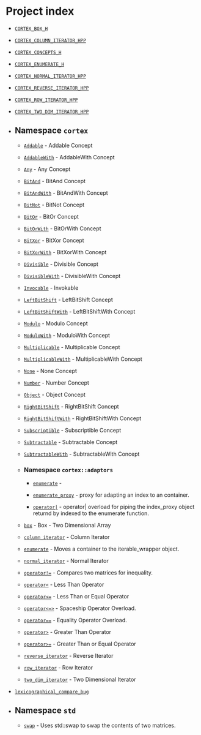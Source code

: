 # Project index

  - [`CORTEX_BOX_H`](doc_box.md#standardese-box-hpp)

  - [`CORTEX_COLUMN_ITERATOR_HPP`](doc_column.md#standardese-column-hpp)

  - [`CORTEX_CONCEPTS_H`](doc_concepts.md#standardese-concepts-hpp)

  - [`CORTEX_ENUMERATE_H`](doc_enumerate.md#standardese-enumerate-hpp)

  - [`CORTEX_NORMAL_ITERATOR_HPP`](doc_normal.md#standardese-normal-hpp)

  - [`CORTEX_REVERSE_ITERATOR_HPP`](doc_reverse.md#standardese-reverse-hpp)

  - [`CORTEX_ROW_ITERATOR_HPP`](doc_row.md#standardese-row-hpp)

  - [`CORTEX_TWO_DIM_ITERATOR_HPP`](doc_two_dim.md#standardese-two_dim-hpp)

  - ## Namespace `cortex`
    
      - [`Addable`](doc_concepts.md#standardese-cortex__Addable) - Addable Concept
    
      - [`AddableWith`](doc_concepts.md#standardese-cortex__AddableWith) - AddableWith Concept
    
      - [`Any`](doc_concepts.md#standardese-cortex__Any) - Any Concept
    
      - [`BitAnd`](doc_concepts.md#standardese-cortex__BitAnd) - BitAnd Concept
    
      - [`BitAndWith`](doc_concepts.md#standardese-cortex__BitAndWith) - BitAndWith Concept
    
      - [`BitNot`](doc_concepts.md#standardese-cortex__BitNot) - BitNot Concept
    
      - [`BitOr`](doc_concepts.md#standardese-cortex__BitOr) - BitOr Concept
    
      - [`BitOrWith`](doc_concepts.md#standardese-cortex__BitOrWith) - BitOrWith Concept
    
      - [`BitXor`](doc_concepts.md#standardese-cortex__BitXor) - BitXor Concept
    
      - [`BitXorWith`](doc_concepts.md#standardese-cortex__BitXorWith) - BitXorWith Concept
    
      - [`Divisible`](doc_concepts.md#standardese-cortex__Divisible) - Divisible Concept
    
      - [`DivisibleWith`](doc_concepts.md#standardese-cortex__DivisibleWith) - DivisibleWith Concept
    
      - [`Invocable`](doc_concepts.md#standardese-cortex__Invocable) - Invokable
    
      - [`LeftBitShift`](doc_concepts.md#standardese-cortex__LeftBitShift) - LeftBitShift Concept
    
      - [`LeftBitShiftWith`](doc_concepts.md#standardese-cortex__LeftBitShiftWith) - LeftBitShiftWith Concept
    
      - [`Modulo`](doc_concepts.md#standardese-cortex__Modulo) - Modulo Concept
    
      - [`ModuloWith`](doc_concepts.md#standardese-cortex__ModuloWith) - ModuloWith Concept
    
      - [`Multiplicable`](doc_concepts.md#standardese-cortex__Multiplicable) - Multiplicable Concept
    
      - [`MultiplicableWith`](doc_concepts.md#standardese-cortex__MultiplicableWith) - MultiplicableWith Concept
    
      - [`None`](doc_concepts.md#standardese-cortex__None) - None Concept
    
      - [`Number`](doc_concepts.md#standardese-cortex__Number) - Number Concept
    
      - [`Object`](doc_concepts.md#standardese-cortex__Object) - Object Concept
    
      - [`RightBitShift`](doc_concepts.md#standardese-cortex__RightBitShift) - RightBitShift Concept
    
      - [`RightBitShiftWith`](doc_concepts.md#standardese-cortex__RightBitShiftWith) - RightBitShiftWith Concept
    
      - [`Subscriptible`](doc_concepts.md#standardese-cortex__Subscriptible) - Subscriptible Concept
    
      - [`Subtractable`](doc_concepts.md#standardese-cortex__Subtractable) - Subtractable Concept
    
      - [`SubtractableWith`](doc_concepts.md#standardese-cortex__SubtractableWith) - SubtractableWith Concept
    
      - ### Namespace `cortex::adaptors`
        
          - [`enumerate`](doc_enumerate.md#standardese-cortex__adaptors__enumerate-_Tp--_Tp-) - 
        
          - [`enumerate_proxy`](doc_enumerate.md#standardese-cortex__adaptors__enumerate_proxy-_Tp-_Up-) - proxy for adapting an index to an container.
        
          - [`operator|`](doc_enumerate.md#standardese-cortex__adaptors__operator--_Container-_Tp-_Up--_Containerconst--enumerate_proxy-_Tp-_Up-const--) - operator| overload for piping the index\_proxy object returnd by indexed to the enumerate function.
    
      - [`box`](doc_box.md#standardese-cortex__box-T-Alloc-) - Box - Two Dimensional Array
    
      - [`column_iterator`](doc_column.md#standardese-cortex__column_iterator-_Iterator-) - Column Iterator
    
      - [`enumerate`](doc_enumerate.md#standardese-cortex__enumerate-_Tp-_Iterator---_Tp--int-int-) - Moves a container to the iterable\_wrapper object.
    
      - [`normal_iterator`](doc_normal.md#standardese-cortex__normal_iterator-_Iterator-_Container-) - Normal Iterator
    
      - [`operator!=`](doc_box.md#standardese-cortex__box-T-Alloc-) - Compares two matrices for inequality.
    
      - [`operator<`](doc_row.md#standardese-cortex__operator--_Iterator--row_iterator-_Iterator-const--row_iterator-_Iterator-const--) - Less Than Operator
    
      - [`operator<=`](doc_row.md#standardese-cortex__operator---_Iterator--row_iterator-_Iterator-const--row_iterator-_Iterator-const--) - Less Than or Equal Operator
    
      - [`operator<=>`](doc_two_dim.md#standardese-cortex__operator----_IteratorL-_IteratorR--two_dim_iterator-_IteratorL-const--two_dim_iterator-_IteratorR-const--) - Spaceship Operator Overload.
    
      - [`operator==`](doc_two_dim.md#standardese-cortex__operator---_IteratorL-_IteratorR--two_dim_iterator-_IteratorL-const--two_dim_iterator-_IteratorR-const--) - Equality Operator Overload.
    
      - [`operator>`](doc_row.md#standardese-cortex__operator--_Iterator--row_iterator-_Iterator-const--row_iterator-_Iterator-const--) - Greater Than Operator
    
      - [`operator>=`](doc_row.md#standardese-cortex__operator---_Iterator--row_iterator-_Iterator-const--row_iterator-_Iterator-const--) - Greater Than or Equal Operator
    
      - [`reverse_iterator`](doc_reverse.md#standardese-cortex__reverse_iterator-_Iterator-) - Reverse Iterator
    
      - [`row_iterator`](doc_row.md#standardese-cortex__row_iterator-_Iterator-) - Row Iterator
    
      - [`two_dim_iterator`](doc_two_dim.md#standardese-cortex__two_dim_iterator-_Iterator-) - Two Dimensional Iterator

  - [`lexicographical_compare_bug`](doc_box.md#standardese-box-hpp)

  - ## Namespace `std`
    
      - [`swap`](http://en.cppreference.com/mwiki/index.php?title=Special%3ASearch&search=std::swap\<T\>\(cortex::box\<T\>&,cortex::box\<T\>&\)) - Uses std::swap to swap the contents of two matrices.
